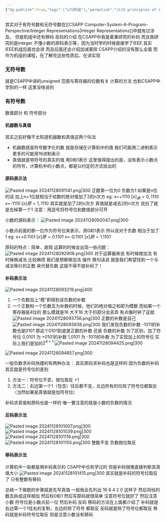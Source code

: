 ```yaml
---
{"dg-publish":true,"tags":["LCU机组"],"permalink":"/LCU principles of computer composition/有符号数和无符号数/","dgPassFrontmatter":true,"noteIcon":""}
---
```



其实对于有符号数和无符号数在[[CSAPP Computer-System-A-Program-Perspective/Integer Representations\|Integer Representations]]中就有过涉及。
但是机组中还有移码 反码的介绍   在CSAPP中我是着重研究的补码  而且我研究的是integer   不懂小数的原码表示等，因为当时学的时候直接学了IEEE  其实IEEE机组后面也会讲
而且后面还会介绍加减乘除 CSAPP介绍的没有那么全面
而作为机组的课程，在了解完这些性质后，在讲实现
### 无符号数
就是CSAPP中讲的unsigned
范围与寄存器的位数有关  计算的方法  也和CSAPP中学到的一样
这里没啥说的
### 有符号数
数值部分   和  符号部分
#### 机器数与真值
其实之前好像不太知道机器数和真值这两个叫法
- 机器数就是符号数字化的数  就是存储在计算机中的值  我们可能用二进制表示 更多的可能用16进制表示
- 真值就是带符号的真实的值 用0和1表示
这里值得提出的是，没有表示小数点的符号，计算机中的小数点，都是以约定的方式给出的
#### 原码表示法
 ![Pasted image 20241128091141.png|300](/img/user/accessory/Pasted%20image%2020241128091141.png)
 正数第一位为0    负数为1   如果是n位的话  加上n+1位就相当于给数的绝对值加了2的n次方
 eg:
 x=+1110   $[x]_原=0,1110$
 x=-1110    $[x]原=1,1110$  其实就是加了2的n次方   真值就是减去2的n次方 说白了就是去掉第一个1
注意：用逗号将符号位和数值部分可开

小数的源码表示：
![Pasted image 20241128092047.png|300](/img/user/accessory/Pasted%20image%2020241128092047.png)

小数点前面的那一位作为符号位来表示，用0和1表示  所以说对于负数  相当于加了1
eg:
x=+0.1101  $[x]原=0.1101$
x=-0.1101  $[x]原=1.1101$

原码的特点：简单、直观
运算的时候会出现一些问题：
![Pasted image 20241128092908.png|300](/img/user/accessory/Pasted%20image%2020241128092908.png)
对于运算器来说 有时候做加法  有时候做减法 比较麻烦
我们是想都做加法 操作  换句话说 就是我们希望找到一个与减法等价的正数  来代替负数
这就不得不提补码了！
#### 补码表示法
![Pasted image 20241128093219.png|400](/img/user/accessory/Pasted%20image%2020241128093219.png)
1. 一个负数加上”模“即得到该负数的补数
2. 一个正数和一个负数互为补数的时候，他们的绝对值之和即为模数
而如果一个寄存器是4位的 那么模就是16   大于16 大于的部分会丢弃  有点像时钟了这就
![Pasted image 20241128093756.png|300](/img/user/accessory/Pasted%20image%2020241128093756.png)
正数的补数是自己
![Pasted image 20241128093938.png|300](/img/user/accessory/Pasted%20image%2020241128093938.png)
我们发现负数的补数   -1011的补数也是0101
那这个0101到底是正数的补数 还是 负数的补数
为了区别，加了符号位
0,0101 为 +0101的补数
1,0101 为 -1011的补数
为了实现加上的符号位 实际上我们是加的$2^{4+1}$
![Pasted image 20241128094425.png|300](/img/user/accessory/Pasted%20image%2020241128094425.png)

![Pasted image 20241128094857.png|300](/img/user/accessory/Pasted%20image%2020241128094857.png)

一般负数求补码快捷的有两种办法：
其实原码求补码也是这样的   因为负数的补码 其实就是符号位的差别

1. 方法一：符号位不变，按位取反 +1
2. 方法二：右边第一个1（包含）往后都不变，左边所有的位除了符号位都取反
（当然如果是真值就是加符号位）

补码求真值和原码也是一样的  唯一要注意的就是小数的负数的情况

#### 反码表示法
![Pasted image 20241128101007.png|300](/img/user/accessory/Pasted%20image%2020241128101007.png)
![Pasted image 20241128101039.png|300](/img/user/accessory/Pasted%20image%2020241128101039.png)
![Pasted image 20241128101116.png|300](/img/user/accessory/Pasted%20image%2020241128101116.png)
![Pasted image 20241128101150.png|300](/img/user/accessory/Pasted%20image%2020241128101150.png)
整数不变
负数按位取反
#### 移码表示法
计算机中一般都是用补码表示的  CSAPP中也有学过的
但是补码很难直接判断其真值大小
![Pasted image 20241128101415.png|300](/img/user/accessory/Pasted%20image%2020241128101415.png)
其实就是补码的符号位取反了
只有整数有移码


总结一下做题的步骤就是先写真值
一般我会先列出         16 8 4 2 0  这样子 然后将给的数去拆成这样相加  然后标0和1
然后写原码就很简单 注意符号位就好了   然后注意小数 符号位是小数点前一位
然后补码  反码  移码的方法在上面都介绍了
补码就是 右边第一个1往右的复制，左边的除了符号 都取反
反码就是除了符号位都取反
移码就是补码符号位取反  但是注意小数没有移码